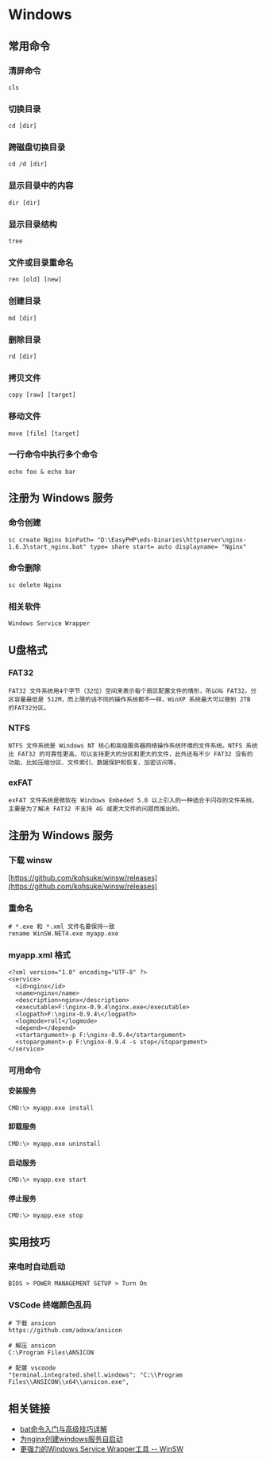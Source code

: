 # Windows

## 常用命令

### 清屏命令
	cls
	
### 切换目录
	cd [dir]
	
### 跨磁盘切换目录
	cd /d [dir]
	
### 显示目录中的内容
	dir [dir]
	
### 显示目录结构
	tree
	
### 文件或目录重命名
	ren [old] [new]
	
### 创建目录
	md [dir]
	
### 删除目录
	rd [dir]
	
### 拷贝文件
	copy [raw] [target]
	
### 移动文件
	move [file] [target]
	
### 一行命令中执行多个命令
	echo foo & echo bar

## 注册为 Windows 服务

### 命令创建
	sc create Nginx binPath= "D:\EasyPHP\eds-binaries\httpserver\nginx-1.6.3\start_nginx.bat" type= share start= auto displayname= "Nginx"

### 命令删除
	sc delete Nginx

### 相关软件
	Windows Service Wrapper
	
## U盘格式

### FAT32
	FAT32 文件系统用4个字节（32位）空间来表示每个扇区配置文件的情形，所以叫 FAT32。分区容量最低是 512M，而上限的话不同的操作系统都不一样，WinXP 系统最大可以做到 2TB 的FAT32分区。

### NTFS

	NTFS 文件系统是 Windows NT 核心和高级服务器网络操作系统环境的文件系统。NTFS 系统比 FAT32 的可靠性更高，可以支持更大的分区和更大的文件，此外还有不少 FAT32 没有的功能，比如压缩分区、文件索引、数据保护和恢复、加密访问等。

### exFAT

	exFAT 文件系统是微软在 Windows Embeded 5.0 以上引入的一种适合于闪存的文件系统，主要是为了解决 FAT32 不支持 4G 或更大文件的问题而推出的。
	

## 注册为 Windows 服务

### 下载 winsw

[https://github.com/kohsuke/winsw/releases](https://github.com/kohsuke/winsw/releases)

### 重命名
	
	# *.exe 和 *.xml 文件名要保持一致
	rename WinSW.NET4.exe myapp.exe

### myapp.xml 格式

	<?xml version="1.0" encoding="UTF-8" ?>
	<service>
	  <id>nginx</id>
	  <name>nginx</name>
	  <description>nginx</description>
	  <executable>F:\nginx-0.9.4\nginx.exe</executable>
	  <logpath>F:\nginx-0.9.4\</logpath>
	  <logmode>roll</logmode>
	  <depend></depend>
	  <startargument>-p F:\nginx-0.9.4</startargument>
	  <stopargument>-p F:\nginx-0.9.4 -s stop</stopargument>
	</service>

### 可用命令

#### 安装服务
	CMD:\> myapp.exe install

#### 卸载服务
	CMD:\> myapp.exe uninstall

#### 启动服务
	CMD:\> myapp.exe start

#### 停止服务
	CMD:\> myapp.exe stop
	
## 实用技巧

### 来电时自动启动
	BIOS > POWER MANAGEMENT SETUP > Turn On
	
### VSCode 终端颜色乱码

	# 下载 ansicon
	https://github.com/adoxa/ansicon
	
	# 解压 ansicon
	C:\Program Files\ANSICON
	
	# 配置 vscoode
	"terminal.integrated.shell.windows": "C:\\Program Files\\ANSICON\\x64\\ansicon.exe",
	
## 相关链接

- [bat命令入门与高级技巧详解](https://www.jb51.net/article/97204.htm)
- [为nginx创建windows服务自启动](https://www.cnblogs.com/JayK/p/3429795.html)
- [更强力的Windows Service Wrapper工具 -- WinSW](https://my.oschina.net/pierrecai/blog/895336)
